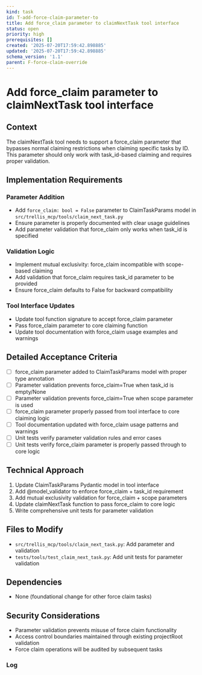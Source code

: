 ```yaml
---
kind: task
id: T-add-force-claim-parameter-to
title: Add force_claim parameter to claimNextTask tool interface
status: open
priority: high
prerequisites: []
created: '2025-07-20T17:59:42.898885'
updated: '2025-07-20T17:59:42.898885'
schema_version: '1.1'
parent: F-force-claim-override
---
```

# Add force_claim parameter to claimNextTask tool interface

## Context
The claimNextTask tool needs to support a force_claim parameter that bypasses normal claiming restrictions when claiming specific tasks by ID. This parameter should only work with task_id-based claiming and requires proper validation.

## Implementation Requirements

### Parameter Addition
- Add `force_claim: bool = False` parameter to ClaimTaskParams model in `src/trellis_mcp/tools/claim_next_task.py`
- Ensure parameter is properly documented with clear usage guidelines
- Add parameter validation that force_claim only works when task_id is specified

### Validation Logic
- Implement mutual exclusivity: force_claim incompatible with scope-based claiming
- Add validation that force_claim requires task_id parameter to be provided
- Ensure force_claim defaults to False for backward compatibility

### Tool Interface Updates
- Update tool function signature to accept force_claim parameter
- Pass force_claim parameter to core claiming function
- Update tool documentation with force_claim usage examples and warnings

## Detailed Acceptance Criteria
- [ ] force_claim parameter added to ClaimTaskParams model with proper type annotation
- [ ] Parameter validation prevents force_claim=True when task_id is empty/None
- [ ] Parameter validation prevents force_claim=True when scope parameter is used
- [ ] force_claim parameter properly passed from tool interface to core claiming logic
- [ ] Tool documentation updated with force_claim usage patterns and warnings
- [ ] Unit tests verify parameter validation rules and error cases
- [ ] Unit tests verify force_claim parameter is properly passed through to core logic

## Technical Approach
1. Update ClaimTaskParams Pydantic model in tool interface
2. Add @model_validator to enforce force_claim + task_id requirement
3. Add mutual exclusivity validation for force_claim + scope parameters
4. Update claimNextTask function to pass force_claim to core logic
5. Write comprehensive unit tests for parameter validation

## Files to Modify
- `src/trellis_mcp/tools/claim_next_task.py`: Add parameter and validation
- `tests/tools/test_claim_next_task.py`: Add unit tests for parameter validation

## Dependencies
- None (foundational change for other force claim tasks)

## Security Considerations
- Parameter validation prevents misuse of force claim functionality
- Access control boundaries maintained through existing projectRoot validation
- Force claim operations will be audited by subsequent tasks

### Log

